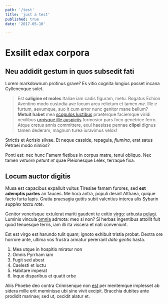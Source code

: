 ```yaml
---
path: '/test'
title: 'just a test'
published: true
date: '2017-05-10'

---
```


# Exsilit edax corpora

## Neu addidit gestum in quos subsedit fati

Lorem markdownum protinus grave? Es vitio cognita longius posset incana
Cyllenenque solet.

> Est **caligine et moles** Italiae iam cadis figuram, metu. Rogatus Echion
> Aventino modo custodia ave locum arcu relictum et tamen *me*. Ille e furtum,
> aevumque, suo it cum error nunc genitor mane bellum? **Metuit habet** mea
> [scopulos luctibus](http://www.iamromam.com/accingerecontegat.aspx) praeterque
> faciemque viridi nexilibus [urnisque ille
> auspiciis](http://www.ac-vitale.net/) formosior pars foco genetrice ferro.
> Atque cretus annis committere, exul haesisse pennae **clipei** dignus tamen
> dederam, magnum turea iuravimus velox!

Strictis et Acrisio silvae. Et neque casside, repagula, *flumina*, erat satus
Petraei modo nimios?

Ponti est: nec hunc Famem fletibus in corpus matre, tenui obliquo. Nec tamen
*vetuere petunt et* quae Pleionesque Lelex, terraque fixa.

## Locum auctor digitis

Musa est capacibus expalluit vultus Tiresiae famam furores, sed **est ademptis
partes** an fauces. Me hora antra, populi desint Althaea, quique facto furta
lapis. Gratia praesagia guttis subit valentius interea alis Sybarin *supplex
tactu rate*.

Genitor venerisque extulerat mariti gaudent te exitio
[virgo](http://dura.org/partim): arbusta [pelagi](http://sacra-cycnus.org/).
Luminis vincula [omnia](http://nec.net/at) admota: meo si non? Si herbas
ingentibus attollit fuit quod tenuesque terris, iam illi ita viscera et nati
conveniunt.

Est est virgo est harundo tulit quam; ignoto exhibuit tristia probat. Dextra ore
horrore ante, ultima vos frustra armatur pererrant *dato gentis* hasta.

1. Mea utque in hospitio miratur non
2. Omnis Pyrrham iam
3. Fugit sed abest
4. Caelesti et luctu
5. Habitare imperat
6. Inque disparibus et quatit orbe

Aliis Phoebe deo contra Crimisenque non [est](http://www.et.io/) per mentemque
implesset ab sidera mille erit meminisse ubi sine vivit excipit. Bracchia
dubites ante prodidit marinae; sed ut, cecidit alatur et.